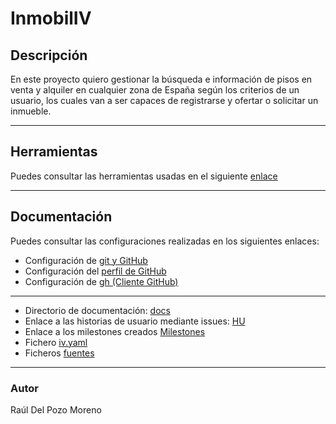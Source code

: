 # InmobilIV

## Descripción

En este proyecto quiero gestionar la búsqueda e información de pisos en venta y alquiler en cualquier zona de España según los criterios de un usuario, los cuales van a ser capaces de registrarse y ofertar o solicitar un inmueble.

---
## Herramientas

Puedes consultar las herramientas usadas en el siguiente [enlace](docs/tools.md)

---
## Documentación

Puedes consultar las configuraciones realizadas en los siguientes enlaces:
- Configuración de [git y GitHub](docs/config.md#claves)
- Configuración del [perfil de GitHub](docs/config.md#perfil)
- Configuración de [gh (Cliente GitHub)](docs/config.md#gh)

---

- Directorio de documentación: [docs](https://github.com/rauldpm/InmobilIV/tree/master/docs)
- Enlace a las historias de usuario mediante issues: [HU](https://github.com/rauldpm/InmobilIV/issues)
- Enlace a los milestones creados [Milestones](https://github.com/rauldpm/InmobilIV/milestones)
- Fichero [iv.yaml](https://github.com/rauldpm/InmobilIV/blob/master/iv.yaml)
- Ficheros [fuentes](https://github.com/rauldpm/InmobilIV/tree/master/src)

---
### Autor

Raúl Del Pozo Moreno